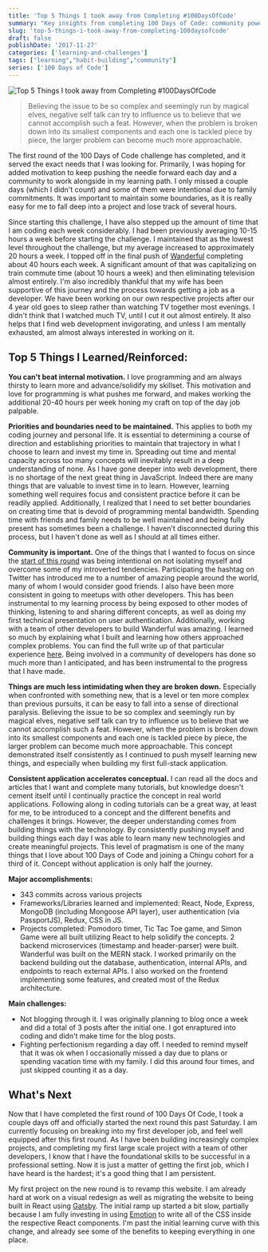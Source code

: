 ```yaml
---
title: 'Top 5 Things I took away from Completing #100DaysOfCode'
summary: "Key insights from completing 100 Days of Code: community power, habit building, and breaking down complex problems."
slug: 'top-5-things-i-took-away-from-completing-100daysofcode'
draft: false
publishDate: '2017-11-27'
categories: ['learning-and-challenges']
tags: ["learning","habit-building","community"]
series: ['100 Days of Code']
---
```

![Top 5 Things I took away from Completing #100DaysOfCode](images/2017-11-github-commits.jpg#center)

> Believing the issue to be so complex and seemingly run by magical elves, negative self talk can try to influence us to believe that we cannot accomplish such a feat. However, when the problem is broken down into its smallest components and each one is tackled piece by piece, the larger problem can become much more approachable.

The first round of the 100 Days of Code challenge has completed, and it served the exact needs that I was looking for. Primarily, I was hoping for added motivation to keep pushing the needle forward each day and a community to work alongside in my learning path. I only missed a couple days (which I didn't count) and some of them were intentional due to family commitments. It was important to maintain some boundaries, as it is really easy for me to fall deep into a project and lose track of several hours.

Since starting this challenge, I have also stepped up the amount of time that I am coding each week considerably. I had been previously averaging 10-15 hours a week before starting the challenge. I maintained that as the lowest level throughout the challenge, but my average increased to approximately 20 hours a week. I topped off in the final push of [Wanderful](https://www.wanderful-travel.com) completing about 40 hours each week. A significant amount of that was capitalizing on train commute time (about 10 hours a week) and then eliminating television almost entirely. I'm also incredibly thankful that my wife has been supportive of this journey and the process towards getting a job as a developer. We have been working on our own respective projects after our 4 year old goes to sleep rather than watching TV together most evenings. I didn't think that I watched much TV, until I cut it out almost entirely. It also helps that I find web development invigorating, and unless I am mentally exhausted, am almost always interested in working on it.

## Top 5 Things I Learned/Reinforced:

**You can't beat internal motivation.** I love programming and am always thirsty to learn more and advance/solidify my skillset. This motivation and love for programming is what pushes me forward, and makes working the additional 20-40 hours per week honing my craft on top of the day job palpable.

**Priorities and boundaries need to be maintained.** This applies to both my coding journey and personal life. It is essential to determining a course of direction and establishing priorities to maintain that trajectory in what I choose to learn and invest my time in. Spreading out time and mental capacity across too many concepts will inevitably result in a deep understanding of none. As I have gone deeper into web development, there is no shortage of the next great thing in JavaScript. Indeed there are many things that are valuable to invest time in to learn. However, learning something well requires focus and consistent practice before it can be readily applied. Additionally, I realized that I need to set better boundaries on creating time that is devoid of programming mental bandwidth. Spending time with friends and family needs to be well maintained and being fully present has sometimes been a challenge. I haven't disconnected during this process, but I haven't done as well as I should at all times either.

**Community is important.** One of the things that I wanted to focus on since the [start of this round](/blog/the-start-of-100daysofcode) was being intentional on not isolating myself and overcome some of my introverted tendencies. Participating the hashtag on Twitter has introduced me to a number of amazing people around the world, many of whom I would consider good friends. I also have been more consistent in going to meetups with other developers. This has been instrumental to my learning process by being exposed to other modes of thinking, listening to and sharing different concepts, as well as doing my first technical presentation on user authentication. Additionally, working with a team of other developers to build Wanderful was amazing. I learned so much by explaining what I built and learning how others approached complex problems. You can find the full write up of that particular experience [here](/blog//the-journey-to-creating-wanderful). Being involved in a community of developers has done so much more than I anticipated, and has been instrumental to the progress that I have made. 

**Things are much less intimidating when they are broken down.** Especially when confronted with something new, that is a level or ten more complex than previous pursuits, it can be easy to fall into a sense of directional paralysis. Believing the issue to be so complex and seemingly run by magical elves, negative self talk can try to influence us to believe that we cannot accomplish such a feat. However, when the problem is broken down into its smallest components and each one is tackled piece by piece, the larger problem can become much more approachable. This concept demonstrated itself consistently as I continued to push myself learning new things, and especially when building my first full-stack application.

**Consistent application accelerates conceptual.** I can read all the docs and articles that I want and complete many tutorials, but knowledge doesn't cement itself until I continually practice the concept in real world applications. Following along in coding tutorials can be a great way, at least for me, to be introduced to a concept and the different benefits and challenges it brings. However, the deeper understanding comes from building things with the technology. By consistently pushing myself and building things each day I was able to learn many new technologies and create meaningful projects. This level of pragmatism is one of the many things that I love about 100 Days of Code and joining a Chingu cohort for a third of it. Concept without application is only half the journey.


**Major accomplishments:**
* 343 commits across various projects
* Frameworks/Libraries learned and implemented: React, Node, Express, MongoDB (including Mongoose API layer), user authentication (via PassportJS), Redux, CSS in JS.
* Projects completed: Pomodoro timer, Tic Tac Toe game, and Simon Game were all built utilizing React to help solidify the concepts. 2 backend microservices (timestamp and header-parser) were built. Wanderful was built on the MERN stack. I worked primarily on the backend building out the database, authentication, internal APIs, and endpoints to reach external APIs. I also worked on the frontend implementing some features, and created most of the Redux architecture.

**Main challenges:**
* Not blogging through it. I was originally planning to blog once a week and did a total of 3 posts after the initial one. I got enraptured into coding and didn't make time for the blog posts.
* Fighting perfectionism regarding a day off. I needed to remind myself that it was ok when I occasionally missed a day due to plans or spending vacation time with my family. I did this around four times, and just skipped counting it as a day.

## What's Next

Now that I have completed the first round of 100 Days Of Code, I took a couple days off and officially started the next round this past Saturday. I am currently focusing on breaking into my first developer job, and feel well equipped after this first round. As I have been building increasingly complex projects, and completing my first large scale project with a team of other developers, I know that I have the foundational skills to be successful in a professional setting. Now it is just a matter of getting the first job, which I have heard is the hardest; it's a good thing that I am persistent.

My first project on the new round is to revamp this website. I am already hard at work on a visual redesign as well as migrating the website to being built in React using [Gatsby](https://www.gatsbyjs.org/). The initial ramp up started a bit slow, partially because I am fully investing in using [Emotion](https://emotion.sh/) to write all of the CSS inside the respective React components. I'm past the initial learning curve with this change, and already see some of the benefits to keeping everything in one place.
